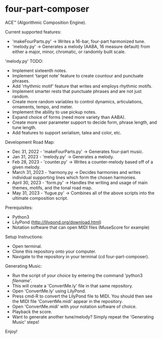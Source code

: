 # four-part-composer

ACE™ (Algorithmic Composition Engine).

Current supported features:
- 'makeFourParts.py' -> Writes a 16-bar, four-part harmonized tune.
- 'melody.py' -> Generates a melody (AABA, 16 measure default) from either a major, minor, chromatic, or randomly built scale.

'melody.py' TODO: 
- Implement sixteenth notes.
- Implement 'target note' feature to create countour and punctuate phrases.
- Add 'rhythmic motif' feature that writes and employs rhythmic motifs.
- Implement smarter rests that punctuate phrases and are not just random.
- Create more random variables to control dynamics, articulations, ornaments, tempo, and meter.
- Implement the ability to use pickup notes.
- Expand choice of forms (need more variety than AABA).
- Create more user parameter support to decide form, phrase length, and tune length.
- Add features to support serialism, talea and color, etc.

Development Road Map: 
- Dec 31, 2022 - 'makeFourParts.py' -> Generates four-part music.
- Jan 31, 2023 - 'melody.py' -> Generates a melody.
- Feb 28, 2023 - 'counter.py' -> Writes a counter-melody based off of a given melody.
- March 31, 2023 - 'harmony.py -> Decides harmonies and writes individual supporting lines which form the chosen harmonies.
- April 30, 2023 - 'form.py' -> Handles the writing and usage of main themes, motifs, and the tonal road map.
- May 31, 2023 - 'fugue.py' -> Combines all of the above scripts into the ultimate composition script.

Prerequisites:
- Python3
- LilyPond (http://lilypond.org/download.html)
- Notation software that can open MIDI files (MuseScore for example)

Setup Instructions:
- Open terminal.
- Clone this repository onto your computer.
- Navigate to the repository in your terminal (cd four-part-composer).

Generating Music:
- Run the script of your choice by entering the command 'python3 _filename_'.
- This will create a 'ConvertMe.ly' file in that same repository.
- Open 'ConvertMe.ly' using LilyPond.
- Press cmd-R to convert the LilyPond file to MIDI. You should then see the MIDI file 'ConvertMe.midi' appear in the repository.
- Open 'ConvertMe.midi' with your notation software of choice.
- Playback the score.
- Want to generate another tune/melody? Simply repeat the 'Generating Music' steps!

Enjoy!


